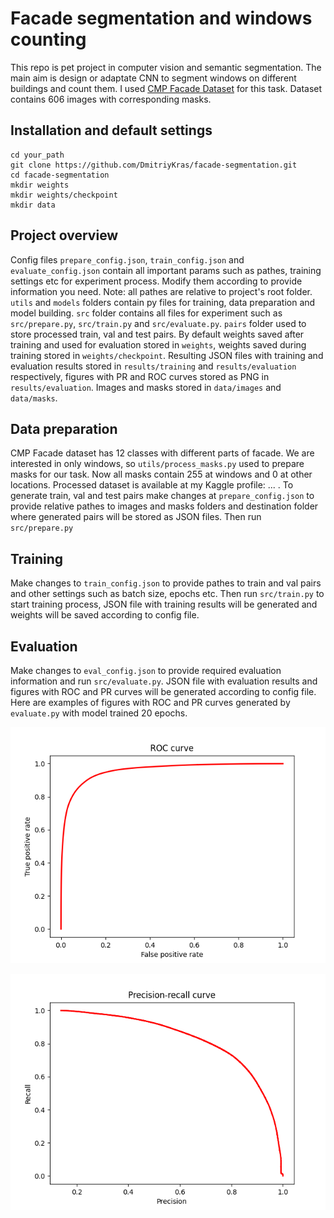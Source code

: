 # Facade segmentation and windows counting
This repo is pet project in computer vision and semantic segmentation. The main aim is design or adaptate CNN to segment windows on different buildings and count them.
I used [CMP Facade Dataset](https://cmp.felk.cvut.cz/~tylecr1/facade/) for this task. Dataset contains 606 images with corresponding masks.

## Installation and default settings
```
cd your_path
git clone https://github.com/DmitriyKras/facade-segmentation.git
cd facade-segmentation
mkdir weights
mkdir weights/checkpoint
mkdir data
```
## Project overview
Config files `prepare_config.json`, `train_config.json` and `evaluate_config.json` contain all important params such as pathes, training settings etc for experiment process. Modify them according to provide information you need. Note: all pathes are relative to project's root folder. `utils` and `models` folders contain py files for training, data preparation and model building. `src` folder contains all files for experiment such as `src/prepare.py`, `src/train.py` and `src/evaluate.py`. `pairs` folder used to store processed train, val and test pairs.
By default weights saved after training and used for evaluation stored in `weights`, weights saved during training stored in `weights/checkpoint`.
Resulting JSON files with training and evaluation results stored in `results/training` and `results/evaluation` respectively, figures with PR and ROC curves stored as PNG in `results/evaluation`. Images and masks stored in `data/images` and `data/masks`.

## Data preparation
CMP Facade dataset has 12 classes with different parts of facade. We are interested in only windows, so `utils/process_masks.py` used to prepare masks for our task. Now all masks contain 255 at windows and 0 at other locations. Processed dataset is available at my Kaggle profile: ... . To generate train, val and test pairs make changes at `prepare_config.json` to provide relative pathes to images and masks folders and destination folder where generated pairs will be stored as JSON files. Then run `src/prepare.py`

## Training 
Make changes to `train_config.json` to provide pathes to train and val pairs and other settings such as batch size, epochs etc.
Then run `src/train.py` to start training process, JSON file with training results will be generated and weights will be saved according to config file.

## Evaluation
Make changes to `eval_config.json` to provide required evaluation information and run `src/evaluate.py`. 
JSON file with evaluation results and figures with ROC and PR curves will be generated according to config file.
Here are examples of figures with ROC and PR curves generated by `evaluate.py` with model trained 20 epochs.

![ROC curve](examples/ROC_curve.png)

![PR curve](examples/PR_curve.png)
